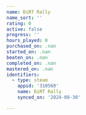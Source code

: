 ```yaml
---
name: DiRT Rally
name_sort: ''
rating: 0
active: false
progress: ''
hours_played: 0
purchased_on: .nan
started_on: .nan
beaten_on: .nan
completed_on: .nan
mastered_on: .nan
identifiers:
  - type: steam
    appid: '310560'
    name: DiRT Rally
    synced_on: '2024-08-30'

---
```

